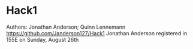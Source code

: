 # Hack1

Authors: Jonathan Anderson; Quinn Lennemann
https://github.com/Janderson127/Hack1
Jonathan Anderson registered in 155E on Sunday, August 26th
